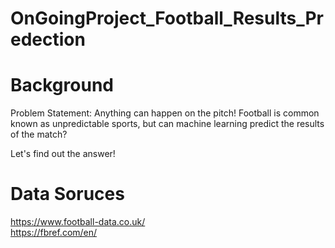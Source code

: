 # OnGoingProject_Football_Results_Predection

# Background
Problem Statement: Anything can happen on the pitch! Football is common known as unpredictable sports, but can machine learning predict the results of the match?

Let's find out the answer!

# Data Soruces
https://www.football-data.co.uk/   
https://fbref.com/en/
